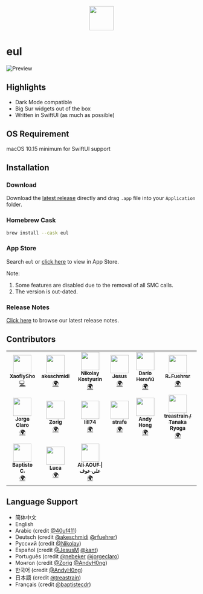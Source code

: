 <p align="center">
  <img src="https://user-images.githubusercontent.com/14722250/93017676-1a009c00-f5fd-11ea-9b8e-c69c2cd4fa89.png" height=64 />
</p>

# eul

![Preview](https://user-images.githubusercontent.com/14722250/98441501-afba3280-2139-11eb-8a04-949fac7ff6b2.jpg)

## Highlights

- Dark Mode compatible
- Big Sur widgets out of the box
- Written in SwiftUI (as much as possible)

## OS Requirement

macOS 10.15 minimum for SwiftUI support

## Installation

### Download

Download the [latest release](https://github.com/gao-sun/eul/releases/latest/download/eul.app.zip) directly and drag `.app` file into your `Application` folder.

### Homebrew Cask

```bash
brew install --cask eul
```

### App Store

Search `eul` or [click here](https://apps.apple.com/us/app/eul/id1537133867) to view in App Store.

Note:

1. Some features are disabled due to the removal of all SMC calls.
2. The version is out-dated.

### Release Notes

[Click here](https://github.com/gao-sun/eul/releases/latest) to browse our latest release notes.

## Contributors

<!-- ALL-CONTRIBUTORS-LIST:START - Do not remove or modify this section -->
<!-- prettier-ignore-start -->
<!-- markdownlint-disable -->
<table>
  <tr>
    <td align="center"><a href="https://github.com/XaoflySho"><img src="https://avatars3.githubusercontent.com/u/13835089?v=4?s=48" width="48px;" alt=""/><br /><sub><b>XaoflySho</b></sub></a><br /><a href="https://github.com/gao-sun/eul/commits?author=XaoflySho" title="Code">💻</a></td>
    <td align="center"><a href="https://github.com/akeschmidi"><img src="https://avatars1.githubusercontent.com/u/10963753?v=4?s=48" width="48px;" alt=""/><br /><sub><b>akeschmidi</b></sub></a><br /><a href="#translation-akeschmidi" title="Translation">🌍</a></td>
    <td align="center"><a href="http://artkost.ru/"><img src="https://avatars2.githubusercontent.com/u/62051?v=4?s=48" width="48px;" alt=""/><br /><sub><b>Nikolay Kostyurin</b></sub></a><br /><a href="#translation-JiLiZART" title="Translation">🌍</a></td>
    <td align="center"><a href="http://jesusm.github.io/"><img src="https://avatars3.githubusercontent.com/u/752469?v=4?s=48" width="48px;" alt=""/><br /><sub><b>Jesus</b></sub></a><br /><a href="#translation-JesusM" title="Translation">🌍</a></td>
    <td align="center"><a href="https://github.com/kant"><img src="https://avatars1.githubusercontent.com/u/32717?v=4?s=48" width="48px;" alt=""/><br /><sub><b>Darío Hereñú</b></sub></a><br /><a href="#translation-kant" title="Translation">🌍</a></td>
    <td align="center"><a href="http://opensource.generali-cloud.net/"><img src="https://avatars2.githubusercontent.com/u/25303664?v=4?s=48" width="48px;" alt=""/><br /><sub><b>R. Fuehrer</b></sub></a><br /><a href="#translation-rfuehrer" title="Translation">🌍</a></td>
  </tr>
  <tr>
    <td align="center"><a href="https://github.com/jorgeclaro"><img src="https://avatars2.githubusercontent.com/u/10659042?v=4?s=48" width="48px;" alt=""/><br /><sub><b>Jorge Claro</b></sub></a><br /><a href="#translation-jorgeclaro" title="Translation">🌍</a></td>
    <td align="center"><a href="https://medium.com/@zorig"><img src="https://avatars0.githubusercontent.com/u/1277672?v=4?s=48" width="48px;" alt=""/><br /><sub><b>Zorig</b></sub></a><br /><a href="#translation-Zorig" title="Translation">🌍</a></td>
    <td align="center"><a href="https://github.com/lill74"><img src="https://avatars2.githubusercontent.com/u/12353597?v=4?s=48" width="48px;" alt=""/><br /><sub><b>lill74</b></sub></a><br /><a href="#translation-lill74" title="Translation">🌍</a></td>
    <td align="center"><a href="https://github.com/strafe"><img src="https://avatars0.githubusercontent.com/u/15663890?v=4?s=48" width="48px;" alt=""/><br /><sub><b>strafe</b></sub></a><br /><a href="#translation-strafe" title="Translation">🌍</a></td>
    <td align="center"><a href="https://github.com/AndyH0ng"><img src="https://avatars0.githubusercontent.com/u/60703412?v=4?s=48" width="48px;" alt=""/><br /><sub><b>Andy Hong</b></sub></a><br /><a href="#translation-AndyH0ng" title="Translation">🌍</a></td>
    <td align="center"><a href="https://treastrain.jp/"><img src="https://avatars2.githubusercontent.com/u/13805382?v=4?s=48" width="48px;" alt=""/><br /><sub><b>treastrain / Tanaka Ryoga</b></sub></a><br /><a href="#translation-treastrain" title="Translation">🌍</a></td>
  </tr>
  <tr>
    <td align="center"><a href="https://github.com/baptistecdr"><img src="https://avatars3.githubusercontent.com/u/11665396?v=4?s=48" width="48px;" alt=""/><br /><sub><b>Baptiste C.</b></sub></a><br /><a href="#translation-baptistecdr" title="Translation">🌍</a></td>
    <td align="center"><a href="https://github.com/b3z"><img src="https://avatars2.githubusercontent.com/u/47346598?v=4?s=48" width="48px;" alt=""/><br /><sub><b>Luca</b></sub></a><br /><a href="#translation-b3z" title="Translation">🌍</a></td>
    <td align="center"><a href="https://github.com/40uf411"><img src="https://avatars0.githubusercontent.com/u/29804103?v=4?s=48" width="48px;" alt=""/><br /><sub><b>Ali AOUF &#124; علي عوف</b></sub></a><br /><a href="#translation-40uf411" title="Translation">🌍</a></td>
  </tr>
</table>

<!-- markdownlint-restore -->
<!-- prettier-ignore-end -->

<!-- ALL-CONTRIBUTORS-LIST:END -->

## Language Support

- 简体中文
- English
- Arabic (credit [@40uf411](https://github.com/40uf411))
- Deutsch (credit [@akeschmidi](https://github.com/akeschmidi) [@rfuehrer](https://github.com/rfuehrer))
- Русский (credit [@Nikolay](https://github.com/JiLiZART))
- Español (credit [@JesusM](https://github.com/JesusM) [@kant](https://github.com/kant))
- Português (credit [@nebeker](https://github.com/nebeker) [@jorgeclaro](https://github.com/jorgeclaro))
- Монгол (credit [@Zorig](https://github.com/Zorig) [@AndyH0ng](https://github.com/AndyH0ng ))
- 한국어 (credit [@AndyH0ng](https://github.com/AndyH0ng))
- 日本語 (credit [@treastrain](https://github.com/treastrain))
- Français (credit [@baptistecdr](https://github.com/baptistecdr))
